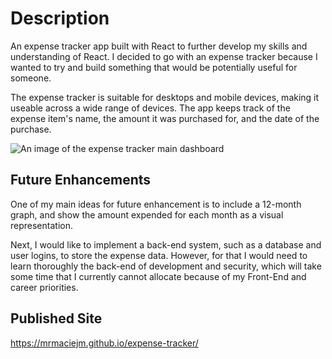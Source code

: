 # Description

An expense tracker app built with React to further develop my skills and understanding of React.
I decided to go with an expense tracker because I wanted to try and build something that would be potentially useful for someone.

The expense tracker is suitable for desktops and mobile devices, making it useable across a wide range of devices.
The app keeps track of the expense item's name, the amount it was purchased for, and the date of the purchase.

![An image of the expense tracker main dashboard](/expense-tracker/src/images/expense-tracker-demo-img.png)

## Future Enhancements

One of my main ideas for future enhancement is to include a 12-month graph, and show the amount expended for each month as a visual representation.

Next, I would like to implement a back-end system, such as a database and user logins, to store the expense data. However, for that I would need to learn thoroughly the back-end of development and security, which will take some time that I currently cannot allocate because of my Front-End and career priorities.

## Published Site

https://mrmaciejm.github.io/expense-tracker/
